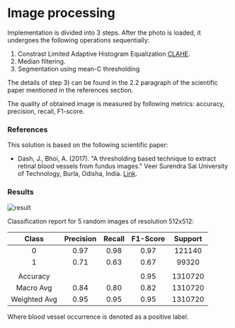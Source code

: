 # Image processing

Implementation is divided into 3 steps. After the photo is loaded, it undergoes the following operations sequentially:
1) Constrast Limited Adaptive Histogram Equalization [CLAHE](https://en.wikipedia.org/wiki/Adaptive_histogram_equalization).
2) Median filtering.
3) Segmentation using mean-C thresholding <br>

The details of step 3) can be found in the 2.2 paragraph of the scientific paper mentioned in the references section.

The quality of obtained image is measured by following metrics: accuracy, precision, recall, F1-score.

### References

This solution is based on the following scientific paper:

- Dash, J., Bhoi, A. (2017). "A thresholding based technique to extract retinal blood vessels from fundus images." Veer Surendra Sai University of Technology, Burla, Odisha, India. <a href="https://pdf.sciencedirectassets.com/314569/1-s2.0-S2314728817X00044/1-s2.0-S2314728817300272/main.pdf?X-Amz-Security-Token=IQoJb3JpZ2luX2VjEK7%2F%2F%2F%2F%2F%2F%2F%2F%2F%2FwEaCXVzLWVhc3QtMSJHMEUCIQDrKhVwJ3WoZsLcYnzDdM6fbFyvvNIGiZmaLKGuYS2MPQIgVxz83cGDxEMx1FX41jskwVSUhrF7Q%2BR4ISvZEosU%2FAQqvAUI1%2F%2F%2F%2F%2F%2F%2F%2F%2F%2F%2FARAFGgwwNTkwMDM1NDY4NjUiDMRIuLHh30wdkov1jCqQBUlxGUkJ75LkN2py%2BXJjKpQeHTMp3G6dmaut5BezEzIcqJp0RRNNk6k%2FBUsOBSsg9ukWCYah%2BEPQDTPhL5stnBFPFvJcGnTuhDfDjjhYFdmN0ho2g7wTa2bx8ayR4SJZjW9uFq3thIIkqpQCdMaWHaGS461HAvw%2BJuAGxd1cmB6LDJcghq2EZSWAk%2FmoCUnSCToE1qZ8hC%2FGP3pcuhXu%2FsWNX92rkIHf2x2xYWnQTYkCwafx2N8zUFeJATycRObxU6VBfDiswqKfaeQtiDId5DP6tqWd8mySr9r%2FM1puoQ8x435yNg8IVm%2BgkVollgc1%2Bo2mAKe54CHsSVJgjN9WMQFK4tOgLHybQHqHPIdJsjuwRUKyw9JkSunvAOzmH2CSVkyXNKsrdcxkQvPh9eHcQBkHM%2FarNRFXbokG74bfhyWkzPReuvtVjcb29DsTzCEsuOT9t0g99ww5CKLkA8wFuE%2BLiOwpST5SBPfaSHgrWB4Rk8tjZGWDnTTL%2FVvysJ32AMSJuVowa1mTxq37zWC66Ef80ZCLbtPiAn84nC3tKRb4Ec2n1V8PkDKilThBo1ivwccTKeuVT0BGisLoRGG7tolXE%2FPEQD%2F8wQQbN8oP%2FDxYQhNmd2SkeIm9iVuF%2Bfy9pUSTcV6iLlvyUoLRCtceSWDDz4pXEobARj2EBgrcoDPMsmtB9S2DLvo4rqW0RIcRk60j959oUwJXtID%2BheZAZo9cBi3TrwHG7IZC6%2BhKlx0P7sNKBsRe8FpkTBZET2WCB41jY6H6RwgA%2BDhMffDGMmO%2Bs%2F4y6FmEWyuVo73vKla1WxEx5AHEkWXSLbm7mMQI2jwggN1QUi0G%2FCONBII%2FLqpi9c3rl%2FGO4Qd6eTHMHNJuMNmDs6MGOrEBXCGOgP7Ns39HLQneWIk%2BzCsJodWz2HKyUb%2BxhLSlRKvpDLvC5mYkziF2e4abwAe14ZWiLEU28T5ofbS4qt68LUCdYJEOUutmAl0j%2BBBxpc0EQuLMs%2BT4wh7%2FcqGT8koxzDnkgC1XR%2F3FbfirKA8Vh%2B8I8QJUN8i2j6MIpUNAotzaPRDTmNCYOzs7UI%2FkQjZVncxSKx%2Foj6R5oQjzJ3NmfbTGbJV74j%2B8PVL6jxMNc76T&X-Amz-Algorithm=AWS4-HMAC-SHA256&X-Amz-Date=20230523T144700Z&X-Amz-SignedHeaders=host&X-Amz-Expires=300&X-Amz-Credential=ASIAQ3PHCVTY74SQ5AF3%2F20230523%2Fus-east-1%2Fs3%2Faws4_request&X-Amz-Signature=94036040d9b7b131129c02dfe435b43674459da3ceb4600fd84c016df8d48a22&hash=66135c72345ded512b9b32e580c21ee18f1ece08240b7396dc43da2218c818a1&host=68042c943591013ac2b2430a89b270f6af2c76d8dfd086a07176afe7c76c2c61&pii=S2314728817300272&tid=spdf-53a7cd9b-7807-485d-b9cb-2c15f308549d&sid=1ed8861f93611544cd3b2bc179ef7f3e5c27gxrqb&type=client&tsoh=d3d3LnNjaWVuY2VkaXJlY3QuY29t&ua=160f590404015e5558&rr=7cbe17722e4334a4&cc=pl" >Link</a>.

### Results
![result](https://github.com/kamil271e/retinal-vessels-segmentation/assets/82380348/f0f96125-9e98-4935-a92f-3127b15ffee9)


Classification report for 5 random images of resolution 512x512:

|    Class    | Precision |  Recall  | F1-Score | Support |
|:-----------:|:---------:|:--------:|:--------:|:-------:|
|      0      |    0.97   |   0.98   |   0.97   |  121140 |
|      1      |    0.71   |   0.63   |   0.67   |  99320  |
|             |           |          |          |         |
|  Accuracy   |           |          |   0.95   | 1310720 |
|  Macro Avg  |    0.84   |   0.80   |   0.82   | 1310720 |
|Weighted Avg |    0.95   |   0.95   |   0.95   | 1310720 |

Where blood vessel occurrence is denoted as a positive label.
